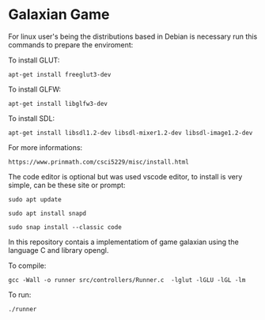 # Galaxian Game

For linux user's being the distributions based in Debian is necessary run this commands to prepare the enviroment:

To install GLUT:

```
apt-get install freeglut3-dev
```

To install GLFW:

```
apt-get install libglfw3-dev
```

To install SDL:

```
apt-get install libsdl1.2-dev libsdl-mixer1.2-dev libsdl-image1.2-dev
```

For more informations:
```
https://www.prinmath.com/csci5229/misc/install.html
```


The code editor is optional but was used vscode editor, to install is very simple, can be these site or prompt:

```
sudo apt update
```
```
sudo apt install snapd
```
```
sudo snap install --classic code
```



In this repository contais a implementatiom of game galaxian using the language C and library opengl.

To compile:

```
gcc -Wall -o runner src/controllers/Runner.c  -lglut -lGLU -lGL -lm
```

To run:

```
./runner
```

